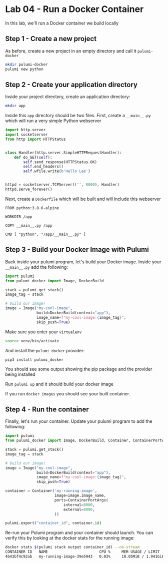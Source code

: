 # Lab 04 - Run a Docker Container

In this lab, we'll run a Docker container we build locally

## Step 1 - Create a new project

As before, create a new project in an empty directory and call it `pulumi-docker`

```bash
mkdir pulumi-docker
pulumi new python
```

## Step 2 - Create your application directory

Inside your project directory, create an application directory:

```bash
mkdir app
```

Inside this `app` directory should be two files. First, create a `__main__.py` which will run a very simple Python webserver

```python
import http.server
import socketserver
from http import HTTPStatus


class Handler(http.server.SimpleHTTPRequestHandler):
    def do_GET(self):
        self.send_response(HTTPStatus.OK)
        self.end_headers()
        self.wfile.write(b'Hello Lee')


httpd = socketserver.TCPServer(('', 8000), Handler)
httpd.serve_forever()
```

Next, create a `Dockerfile` which will be built and will include this webserver

```
FROM python:3.8.6-alpine

WORKDIR /app

COPY __main__.py /app

CMD [ "python", "/app/__main__.py" ]
```

## Step 3 - Build your Docker Image with Pulumi

Back inside your pulumi program, let's build your Docker image. Inside your `__main__.py` add the following:


```python
import pulumi
from pulumi_docker import Image, DockerBuild

stack = pulumi.get_stack()
image_tag = stack

# build our image!
image = Image("my-cool-image",
              build=DockerBuild(context="app"),
              image_name=f"my-cool-image:{image_tag}",
              skip_push=True)
```

Make sure you enter your `virtualenv`

```bash
source venv/bin/activate
```

And install the `pulumi_docker` provider:

```
pip3 install pulumi_docker
```

You should see some output showing the pip package and the provider being installed

Run `pulumi up` and it should build your docker image

If you run `docker images` you should see your built container.

## Step 4 - Run the container

Finally, let's run your container. Update your pulumi program to add the following:

```python
import pulumi
from pulumi_docker import Image, DockerBuild, Container, ContainerPortArgs

stack = pulumi.get_stack()
image_tag = stack

# build our image!
image = Image("my-cool-image",
              build=DockerBuild(context="app"),
              image_name=f"my-cool-image:{image_tag}",
              skip_push=True)

container = Container('my-running-image',
                      image=image.image_name,
                      ports=ContainerPortArgs(
                          internal=8000,
                          external=8000,
                      ))

pulumi.export("container_id", container.id)
```

Re-run your Pulumi program and your container should launch. You can verify this by looking at the docker stats for the running image:

```bash
docker stats $(pulumi stack output container_id) --no-stream
CONTAINER ID   NAME                       CPU %     MEM USAGE / LIMIT     MEM %     NET I/O     BLOCK I/O   PIDS
4b43bf4c92ab   my-running-image-39e5943   0.03%     10.05MiB / 1.941GiB   0.51%     946B / 0B   0B / 0B     1
```
